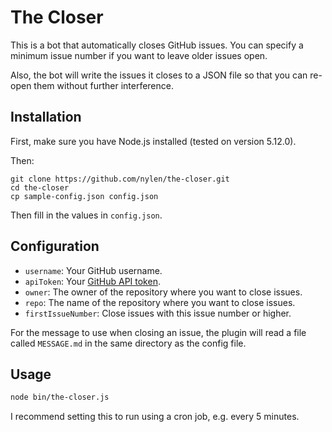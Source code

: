 # The Closer

This is a bot that automatically closes GitHub issues.  You can specify a
minimum issue number if you want to leave older issues open.

Also, the bot will write the issues it closes to a JSON file so that you can
re-open them without further interference.

## Installation

First, make sure you have Node.js installed (tested on version 5.12.0).

Then:

```
git clone https://github.com/nylen/the-closer.git
cd the-closer
cp sample-config.json config.json
```

Then fill in the values in `config.json`.

## Configuration

- `username`: Your GitHub username.
- `apiToken`: Your [GitHub API token](https://github.com/settings/tokens).
- `owner`: The owner of the repository where you want to close issues.
- `repo`: The name of the repository where you want to close issues.
- `firstIssueNumber`: Close issues with this issue number or higher.

For the message to use when closing an issue, the plugin will read a file
called `MESSAGE.md` in the same directory as the config file.

## Usage

```sh
node bin/the-closer.js
```

I recommend setting this to run using a cron job, e.g. every 5 minutes.
